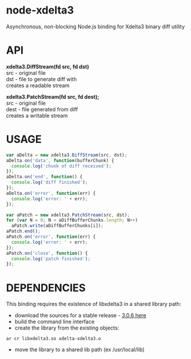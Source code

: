 # node-xdelta3

Asynchronous, non-blocking Node.js binding for Xdelta3 binary diff utility

# API

**xdelta3.DiffStream(fd src, fd dst)**  
src - original file  
dst - file to generate diff with  
creates a readable stream  

**xdelta3.PatchStream(fd src, fd dest);**  
src - original file  
dest - file generated from diff  
creates a writable stream  

# USAGE

``` js
var aDelta = new xdelta3.DiffStream(src, dst);
aDelta.on('data', function(bufferChunk) {
  console.log('chunk of diff received');
});
aDelta.on('end', function() {
  console.log('diff finished');
});
aDelta.on('error', function(err) {
  console.log('error: ' + err);
});

var aPatch = new xdelta3.PatchStream(src, dst);
for (var N = 0; N < aDiffBufferChunks.length; N++)
  aPatch.write(aDiffBufferChunks[i]);
aPatch.end();
aPatch.on('error', function(err) {
  console.log('error: ' + err);
});
aPatch.on('close', function() {
  console.log('patch finished');
});

```

# DEPENDENCIES

This binding requires the existence of libxdelta3 in a shared library path:

* download the sources for a stable release - [3.0.6 here ](https://code.google.com/p/xdelta/source/browse/trunk/xdelta3/releases/xdelta3-3.0.6.tar.gz)
* build the command line interface
* create the library from the existing objects:
```
ar cr libxdelta3.so xdelta-xdelta3.o
```
* move the library to a shared lib path (ex /usr/local/lib)

